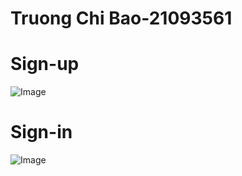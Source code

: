 # Truong Chi Bao-21093561
# Sign-up
![Image](https://github.com/user-attachments/assets/4691bf64-f3b7-41c9-b6a7-8ea5057a065d)
# Sign-in
![Image](https://github.com/user-attachments/assets/8bb7b4c4-8c23-4a55-9268-3677fba804d5)
